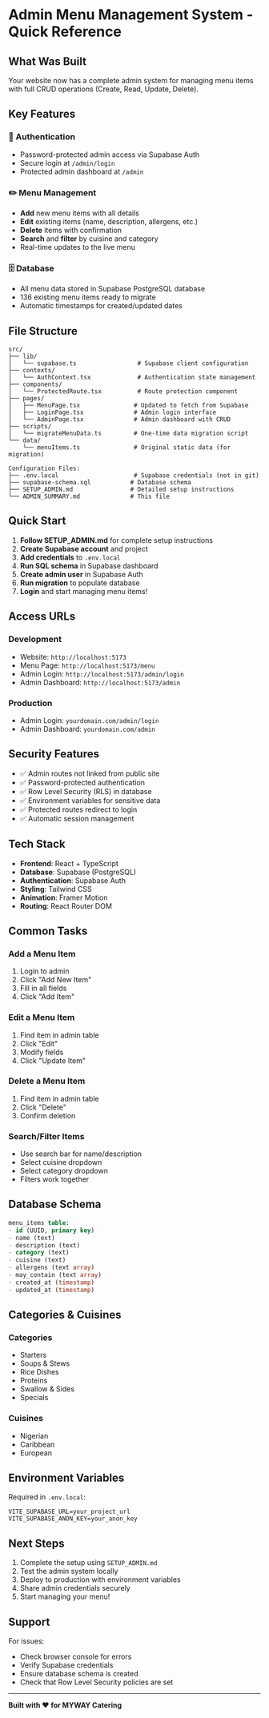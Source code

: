 # Admin Menu Management System - Quick Reference

## What Was Built

Your website now has a complete admin system for managing menu items with full CRUD operations (Create, Read, Update, Delete).

## Key Features

### 🔐 Authentication
- Password-protected admin access via Supabase Auth
- Secure login at `/admin/login`
- Protected admin dashboard at `/admin`

### ✏️ Menu Management
- **Add** new menu items with all details
- **Edit** existing items (name, description, allergens, etc.)
- **Delete** items with confirmation
- **Search** and **filter** by cuisine and category
- Real-time updates to the live menu

### 🗄️ Database
- All menu data stored in Supabase PostgreSQL database
- 136 existing menu items ready to migrate
- Automatic timestamps for created/updated dates

## File Structure

```
src/
├── lib/
│   └── supabase.ts                 # Supabase client configuration
├── contexts/
│   └── AuthContext.tsx             # Authentication state management
├── components/
│   └── ProtectedRoute.tsx          # Route protection component
├── pages/
│   ├── MenuPage.tsx               # Updated to fetch from Supabase
│   ├── LoginPage.tsx              # Admin login interface
│   └── AdminPage.tsx              # Admin dashboard with CRUD
├── scripts/
│   └── migrateMenuData.ts         # One-time data migration script
└── data/
    └── menuItems.ts               # Original static data (for migration)

Configuration Files:
├── .env.local                     # Supabase credentials (not in git)
├── supabase-schema.sql           # Database schema
├── SETUP_ADMIN.md                # Detailed setup instructions
└── ADMIN_SUMMARY.md              # This file
```

## Quick Start

1. **Follow SETUP_ADMIN.md** for complete setup instructions
2. **Create Supabase account** and project
3. **Add credentials** to `.env.local`
4. **Run SQL schema** in Supabase dashboard
5. **Create admin user** in Supabase Auth
6. **Run migration** to populate database
7. **Login** and start managing menu items!

## Access URLs

### Development
- Website: `http://localhost:5173`
- Menu Page: `http://localhost:5173/menu`
- Admin Login: `http://localhost:5173/admin/login`
- Admin Dashboard: `http://localhost:5173/admin`

### Production
- Admin Login: `yourdomain.com/admin/login`
- Admin Dashboard: `yourdomain.com/admin`

## Security Features

- ✅ Admin routes not linked from public site
- ✅ Password-protected authentication
- ✅ Row Level Security (RLS) in database
- ✅ Environment variables for sensitive data
- ✅ Protected routes redirect to login
- ✅ Automatic session management

## Tech Stack

- **Frontend**: React + TypeScript
- **Database**: Supabase (PostgreSQL)
- **Authentication**: Supabase Auth
- **Styling**: Tailwind CSS
- **Animation**: Framer Motion
- **Routing**: React Router DOM

## Common Tasks

### Add a Menu Item
1. Login to admin
2. Click "Add New Item"
3. Fill in all fields
4. Click "Add Item"

### Edit a Menu Item
1. Find item in admin table
2. Click "Edit"
3. Modify fields
4. Click "Update Item"

### Delete a Menu Item
1. Find item in admin table
2. Click "Delete"
3. Confirm deletion

### Search/Filter Items
- Use search bar for name/description
- Select cuisine dropdown
- Select category dropdown
- Filters work together

## Database Schema

```sql
menu_items table:
- id (UUID, primary key)
- name (text)
- description (text)
- category (text)
- cuisine (text)
- allergens (text array)
- may_contain (text array)
- created_at (timestamp)
- updated_at (timestamp)
```

## Categories & Cuisines

### Categories
- Starters
- Soups & Stews
- Rice Dishes
- Proteins
- Swallow & Sides
- Specials

### Cuisines
- Nigerian
- Caribbean
- European

## Environment Variables

Required in `.env.local`:
```env
VITE_SUPABASE_URL=your_project_url
VITE_SUPABASE_ANON_KEY=your_anon_key
```

## Next Steps

1. Complete the setup using `SETUP_ADMIN.md`
2. Test the admin system locally
3. Deploy to production with environment variables
4. Share admin credentials securely
5. Start managing your menu!

## Support

For issues:
- Check browser console for errors
- Verify Supabase credentials
- Ensure database schema is created
- Check that Row Level Security policies are set

---

**Built with ❤️ for MYWAY Catering**
